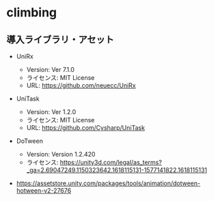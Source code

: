 # climbing

## 導入ライブラリ・アセット
- UniRx
   - Version: Ver 7.1.0
   - ライセンス: MIT License
   - URL: https://github.com/neuecc/UniRx
   
- UniTask
   - Version: Ver 1.2.0
   - ライセンス: MIT License
   - URL: https://github.com/Cysharp/UniTask
- DoTween 
   - Version: Version 1.2.420
   - ライセンス: https://unity3d.com/legal/as_terms?_ga=2.69047249.1150323642.1618115131-1577141822.1618115131
- https://assetstore.unity.com/packages/tools/animation/dotween-hotween-v2-27676 
